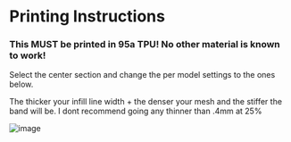 # Printing Instructions

### This **MUST** be printed in 95a TPU! No other material is known to work!

Select the center section and change the per model settings to the ones below.<p>The thicker your infill line width + the denser your mesh and the stiffer the band will be. I dont recommend going any thinner than .4mm at 25%</br>

![image](https://github.com/CapraAudio/Maxwell-MM100-Strap/assets/122894651/9e2a253b-c2f9-49b9-8968-e8488f66593d)
